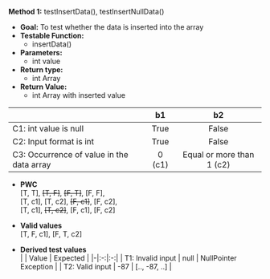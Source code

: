 
__Method 1:__ testInsertData(), testInsertNullData()
- __Goal:__ To test whether the data is inserted into the array
- __Testable Function:__
  - insertData()
- __Parameters:__
  - int value
- __Return type:__
  - int Array
- __Return Value:__
  - int Array with inserted value  
  
  
|  | b1 | b2 |
|-|:-:|:-:|
| C1: int value is null | True | False |
| C2: Input format is int | True | False |
| C3: Occurrence of value in the data array | 0 (c1) | Equal or more than 1 (c2) |

- __PWC__<br/>
[T, T], ~~[T, F]~~, ~~[F, T]~~, [F, F],   
[T, c1], [T, c2], ~~[F, c1]~~, [F, c2],   
[T, c1], ~~[T, c2]~~, [F, c1], [F, c2]

- __Valid values__<br/>
[T, F, c1], [F, T, c2]  

- __Derived test values__  
|  | Value | Expected |
|-|:-:|:-:|
| T1: Invalid input | null | NullPointer Exception |
| T2: Valid input | -87 | [.., -87, ..] |  



